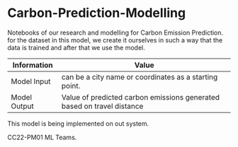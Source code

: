 # Carbon-Prediction-Modelling

Notebooks of our research and modelling for Carbon Emission Prediction. for the dataset in this model, we create it ourselves in such a way that the data is trained and after that we use the model.

| Information     | Value                                                                   |
|-----------------|-------------------------------------------------------------------------|
| Model Input     | can be a city name or coordinates as a starting point.                  |
| Model Output    | Value of predicted carbon emissions generated based on travel distance  |

This model is being implemented on out system.

CC22-PM01 ML Teams.
